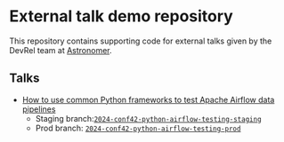 # External talk demo repository

This repository contains supporting code for external talks given by the DevRel team at [Astronomer](https://www.astronomer.io).

## Talks

- [How to use common Python frameworks to test Apache Airflow data pipelines](https://www.conf42.com/Python_2024_Tamara_Janina_Fingerlin_frameworks_apache_airflow_pipelines)
    - Staging branch:[`2024-conf42-python-airflow-testing-staging`](https://github.com/astronomer/external-talk-demos/tree/2024-conf42-python-airflow-testing-staging)
    - Prod branch: [`2024-conf42-python-airflow-testing-prod`](https://github.com/astronomer/external-talk-demos/tree/2024-conf42-python-airflow-testing-prod)
